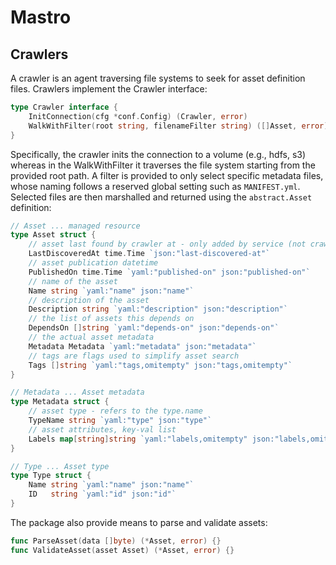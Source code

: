 # Mastro
## Crawlers
A crawler is an agent traversing file systems to seek for asset definition files.
Crawlers implement the Crawler interface:

```go
type Crawler interface {
	InitConnection(cfg *conf.Config) (Crawler, error)
	WalkWithFilter(root string, filenameFilter string) ([]Asset, error)
}
```

Specifically, the crawler inits the connection to a volume (e.g., hdfs, s3) whereas in the WalkWithFilter it traverses the file system starting from the provided root path.
A filter is provided to only select specific metadata files, whose naming follows a reserved global setting such as `MANIFEST.yml`. Selected files are then marshalled and returned using the `abstract.Asset` definition:

```go
// Asset ... managed resource
type Asset struct {
	// asset last found by crawler at - only added by service (not crawler/manifest itself, i.e. no yaml)
	LastDiscoveredAt time.Time `json:"last-discovered-at"`
	// asset publication datetime
	PublishedOn time.Time `yaml:"published-on" json:"published-on"`
	// name of the asset
	Name string `yaml:"name" json:"name"`
	// description of the asset
	Description string `yaml:"description" json:"description"`
	// the list of assets this depends on
	DependsOn []string `yaml:"depends-on" json:"depends-on"`
	// the actual asset metadata
	Metadata Metadata `yaml:"metadata" json:"metadata"`
	// tags are flags used to simplify asset search
	Tags []string `yaml:"tags,omitempty" json:"tags,omitempty"`
}

// Metadata ... Asset metadata
type Metadata struct {
	// asset type - refers to the type.name
	TypeName string `yaml:"type" json:"type"`
	// asset attributes, key-val list
	Labels map[string]string `yaml:"labels,omitempty" json:"labels,omitempty"`
}

// Type ... Asset type
type Type struct {
	Name string `yaml:"name" json:"name"`
	ID   string `yaml:"id" json:"id"`
}
```

The package also provide means to parse and validate assets:
```go
func ParseAsset(data []byte) (*Asset, error) {}
func ValidateAsset(asset Asset) (*Asset, error) {}
```
